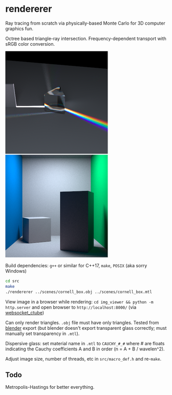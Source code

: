 # rendererer
Ray tracing from scratch via physically-based Monte Carlo for 3D computer
graphics fun.

Octree based triangle-ray intersection. Frequency-dependent transport with sRGB color conversion.

![prism_img](prism.png)
![cornell_box_img](cornell_box.png)

Build dependencies: `g++` or similar for C++17, `make`, `POSIX` (aka sorry Windows)
```bash
cd src
make
./rendererer ../scenes/cornell_box.obj ../scenes/cornell_box.mtl
```

View image in a browser while rendering: `cd img_viewer && python -m http.server` and open
browser to `http://localhost:8000/` (via
[websocket_ctube](https://github.com/bryance-oyang/websocket_ctube))

Can only render triangles. `.obj` file must have only triangles. Tested from [blender](https://www.blender.org/) export (but blender doesn't export transparent glass correctly; must manually set transparency in `.mtl`).

Dispersive glass: set material name in `.mtl` to `CAUCHY_#_#` where # are floats
indicating the Cauchy coefficients A and B in order (n = A + B / wavelen^2).

Adjust image size, number of threads, etc in `src/macro_def.h` and re-`make`.

## Todo
Metropolis-Hastings for better everything.
